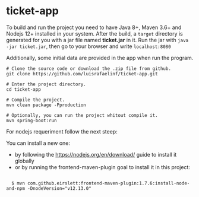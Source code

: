 # ticket-app

To build and run the project you need to have Java 8+, Maven 3.6+ and Nodejs 12+ installed in your system. After the build, a `target` directory is generated for you with a jar file named **ticket.jar** in it. Run the jar with `java -jar ticket.jar`, then go to your 
browser and write `localhost:8080`

Additionally, some initial data are provided in the app when run the program.

``` shell
# Clone the source code or download the .zip file from github.
git clone https://github.com/luisrafaelinf/ticket-app.git

# Enter the project directory.
cd ticket-app

# Compile the project.
mvn clean package -Pproduction

# Optionally, you can run the project whitout compile it.
mvn spring-boot:run

```
For nodejs requeriment follow the next steep:

You can install a new one:
  - by following the https://nodejs.org/en/download/ guide to install it globally
  - or by running the frontend-maven-plugin goal to install it in this project:
  
``` shell

  $ mvn com.github.eirslett:frontend-maven-plugin:1.7.6:install-node-and-npm -DnodeVersion="v12.13.0" 
  
  ```
